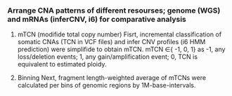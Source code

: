 ### Arrange CNA patterns of different resourses; genome (WGS) and mRNAs (inferCNV, i6) for comparative analysis

1. mTCN (modifide total copy number)
Fisrt, incremental classification of somatic CNAs (TCN in VCF files) and infer CNV profiles (i6 HMM prediction) were simplifide to obtain mTCN. mTCN ∈{ -1, 0, 1} as -1, any loss/deletion events; 1, any gain/amplification event; 0, TCN is equivalent to estimated ploidy.

2. Binning
Next, fragment length-weighted average of mTCNs were calculated per bins of genomic regions by 1M-base-intervals.
